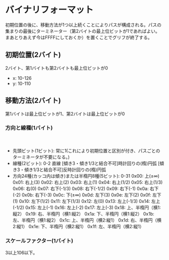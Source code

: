 # バイナリフォーマット

初期位置の後に、移動方法が1つ以上続くことによりパスが構成される。パスの集まりの最後にターミネーター（第2バイトの最上位ビットが1であればよい。まあとりあえず今はFFFFにしておくか）を置くことでグリフが終了する。

## 初期位置(2バイト)

2バイト、第1バイトも第2バイトも最上位ビットが0
* x: 10-126
* y: 10-110

## 移動方法(2バイト)

第1バイトは最上位ビットが1、第2バイトは最上位ビットが0

### 方向と線種(1バイト)
　
* 先頭ビット(1ビット): 常に1(これにより初期位置と区別が付き、パスごとのターミネータが不要になる。)
* 線種(2ビット): 0-2
    直線
    [傾き3・傾き1/3と結合不可]時計回りの(楕)円弧
    [傾き3・傾き1/3と結合不可]反時計回りの(楕)円弧
* 方向24種(カッコ内は傾き)または半楕円8種(5ビット): 0-31
    0x00: 上(±∞)
    0x01: 右上(3)
    0x02: 右上(2)
    0x03: 右上(1)
    0x04: 右上(1/2)
    0x05: 右上(1/3)
    0x06: 右(0)
    0x07: 右下(-1/3)
    0x08: 右下(-1/2)
    0x09: 右下(-1)
    0x0a: 右下(-2)
    0x0b: 右下(-3)
    0x0c: 下(±∞)
    0x0d: 左下(3)
    0x0e: 左下(2)
    0x0f: 左下(1)
    0x10: 左下(1/2)
    0x11: 左下(1/3)
    0x12: 左(0)
    0x13: 左上(-1/3)
    0x14: 左上(-1/2)
    0x15: 左上(-1)
    0x16: 左上(-2)
    0x17: 左上(-3)
    0x18: 上、半楕円（横1:縦2）
    0x19: 右、半楕円（横1:縦2）
    0x1a: 下、半楕円（横1:縦2）
    0x1b: 左、半楕円（横1:縦2）
    0x1c: 上、半楕円（横2:縦1）
    0x1d: 右、半楕円（横2:縦1）
    0x1e: 下、半楕円（横2:縦1）
    0x1f: 左、半楕円（横2:縦1）

### スケールファクター(1バイト)

3以上106以下。

